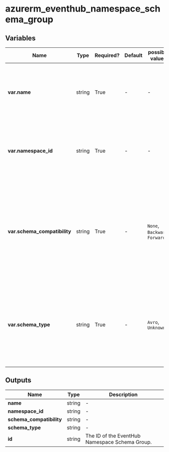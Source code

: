 # azurerm_eventhub_namespace_schema_group



## Variables

| Name | Type | Required? | Default  | possible values | Description |
| ---- | ---- | --------- | -------- | ----------- | ----------- |
| **var.name** | string | True | -  |  -  | Specifies the name of this schema group. Changing this forces a new resource to be created. | 
| **var.namespace_id** | string | True | -  |  -  | Specifies the ID of the EventHub Namespace. Changing this forces a new resource to be created. | 
| **var.schema_compatibility** | string | True | -  |  `None`, `Backward`, `Forward`  | Specifies the compatibility of this schema group. Possible values are `None`, `Backward`, `Forward`. Changing this forces a new resource to be created. | 
| **var.schema_type** | string | True | -  |  `Avro`, `Unknown`  | Specifies the Type of this schema group. Possible values are `Avro`, `Unknown`. Changing this forces a new resource to be created. | 



## Outputs

| Name | Type | Description |
| ---- | ---- | --------- | 
| **name** | string  | - | 
| **namespace_id** | string  | - | 
| **schema_compatibility** | string  | - | 
| **schema_type** | string  | - | 
| **id** | string  | The ID of the EventHub Namespace Schema Group. | 